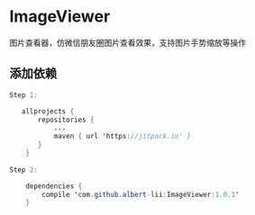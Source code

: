 # ImageViewer
图片查看器，仿微信朋友圈图片查看效果，支持图片手势缩放等操作

## 添加依赖
```java
Step 1:

   allprojects {
       repositories {
           ...
           maven { url 'https://jitpack.io' }
       }
    }
    
Step 2:

    dependencies {
        compile 'com.github.albert-lii:ImageViewer:1.0.1'
    }
```
